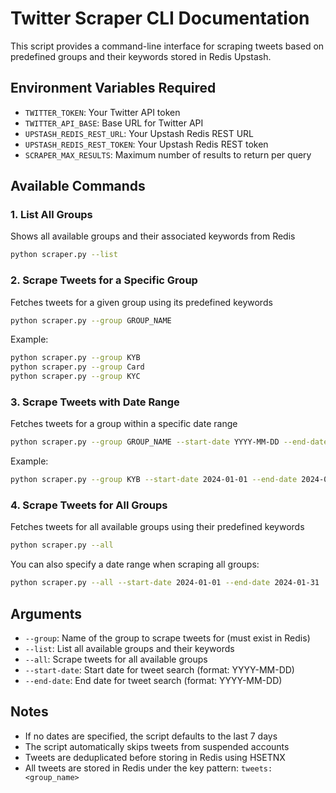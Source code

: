 # Twitter Scraper CLI Documentation

This script provides a command-line interface for scraping tweets based on predefined groups
and their keywords stored in Redis Upstash.

## Environment Variables Required

- `TWITTER_TOKEN`: Your Twitter API token
- `TWITTER_API_BASE`: Base URL for Twitter API
- `UPSTASH_REDIS_REST_URL`: Your Upstash Redis REST URL
- `UPSTASH_REDIS_REST_TOKEN`: Your Upstash Redis REST token
- `SCRAPER_MAX_RESULTS`: Maximum number of results to return per query

## Available Commands

### 1. List All Groups
Shows all available groups and their associated keywords from Redis
```bash
python scraper.py --list
```

### 2. Scrape Tweets for a Specific Group
Fetches tweets for a given group using its predefined keywords
```bash
python scraper.py --group GROUP_NAME
```
Example:
```bash
python scraper.py --group KYB
python scraper.py --group Card
python scraper.py --group KYC
```

### 3. Scrape Tweets with Date Range
Fetches tweets for a group within a specific date range
```bash
python scraper.py --group GROUP_NAME --start-date YYYY-MM-DD --end-date YYYY-MM-DD
```
Example:
```bash
python scraper.py --group KYB --start-date 2024-01-01 --end-date 2024-01-31
```

### 4. Scrape Tweets for All Groups
Fetches tweets for all available groups using their predefined keywords
```bash
python scraper.py --all
```

You can also specify a date range when scraping all groups:
```bash
python scraper.py --all --start-date 2024-01-01 --end-date 2024-01-31
```

## Arguments

- `--group`: Name of the group to scrape tweets for (must exist in Redis)
- `--list`: List all available groups and their keywords
- `--all`: Scrape tweets for all available groups
- `--start-date`: Start date for tweet search (format: YYYY-MM-DD)
- `--end-date`: End date for tweet search (format: YYYY-MM-DD)

## Notes

- If no dates are specified, the script defaults to the last 7 days
- The script automatically skips tweets from suspended accounts
- Tweets are deduplicated before storing in Redis using HSETNX
- All tweets are stored in Redis under the key pattern: `tweets:<group_name>` 